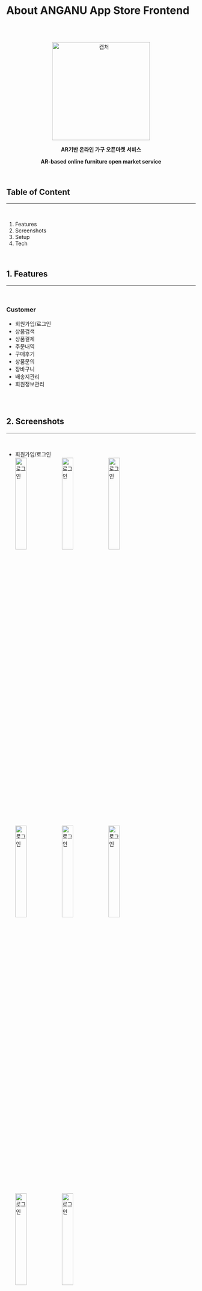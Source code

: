 # About ANGANU App Store Frontend

<br>
<br>

<p align="center">
  <img width="260" alt="캡처" src="https://s3.us-west-2.amazonaws.com/secure.notion-static.com/5706aeda-e608-45c2-8da7-b56d83f9ff5e/instagram_profile_image.png?X-Amz-Algorithm=AWS4-HMAC-SHA256&X-Amz-Credential=AKIAT73L2G45O3KS52Y5%2F20210605%2Fus-west-2%2Fs3%2Faws4_request&X-Amz-Date=20210605T165102Z&X-Amz-Expires=86400&X-Amz-Signature=e75a85dc498e10e02b80a4c2b9cc96ca256146b75231c6450a9092b0c685ae0b&X-Amz-SignedHeaders=host&response-content-disposition=filename%20%3D%22instagram_profile_image.png%22">
</p>
<p align="center">
  <b>
    AR기반 온라인 가구 오픈마켓 서비스
  </b>
</p>
<p align="center">
  <b>
    AR-based online furniture open market service
  </b>
</p>

<br>

## **Table of Content**
---
<br>

1. Features
2. Screenshots
3. Setup
4. Tech

<br>

## 1. Features
---
<br>

### Customer

- 회원가입/로그인
- 상품검색
- 상품결제
- 주문내역
- 구매후기
- 상품문의
- 장바구니
- 배송지관리
- 회원정보관리

<br>
<br>

## 2. Screenshots
---
<br>


<p align="center">
  
  - 회원가입/로그인
    <br>
    <img alt="로그인" width="25%" src="https://user-images.githubusercontent.com/56831352/120944353-fa9f3580-c76e-11eb-9493-5b2aa80ace0e.jpeg"/>
    <img alt="로그인" width="25%" src="https://user-images.githubusercontent.com/56831352/120944354-fd018f80-c76e-11eb-9672-4f429bb71f16.jpeg"/>
    <img alt="로그인" width="25%" src="https://user-images.githubusercontent.com/56831352/120944355-fe32bc80-c76e-11eb-829b-5efe0e2345cf.jpeg"/>
    <img alt="로그인" width="25%" src="https://user-images.githubusercontent.com/56831352/120944356-fecb5300-c76e-11eb-8831-7d19916d1c4b.jpeg"/>
    <img alt="로그인" width="25%" src="https://user-images.githubusercontent.com/56831352/120944359-ff63e980-c76e-11eb-9833-43b382e78d10.jpeg"/>
    <img alt="로그인" width="25%" src="https://user-images.githubusercontent.com/56831352/120944360-fffc8000-c76e-11eb-9170-bcace39bd1cd.jpeg"/>
    <img alt="로그인" width="25%" src="https://user-images.githubusercontent.com/56831352/120944361-00951680-c76f-11eb-908b-5ffaae64ace1.jpeg"/>
    <img alt="로그인" width="25%" src="https://user-images.githubusercontent.com/56831352/120944362-00951680-c76f-11eb-98bc-a48b87d4155b.jpeg"/>
    <br>
    <br>
  - 상품검색
  - 상품결제
  - 주문내역
  - 구매후기
  - 상품문의
  - 장바구니
  - 배송지관리
  - 회원정보관리

</p>

<br>
<br>

## 3. Setup
---
<br>
First, you should run
### `npm install`

Download the node_moudules used in project.

In the project directory, you can run:

### `npm start`

Runs the app in the development mode.\
Open [http://localhost:3000](http://localhost:3000) to view it in the browser.

The page will reload if you make edits.\
You will also see any lint errors in the console.

### `npm install`

Install the package module required to run the app.\
Installed modules are stored in the `node_modules` folder, not in the origin git project by `.gitignore`.


### `npm test`

Launches the test runner in the interactive watch mode.\
See the section about [running tests](https://facebook.github.io/create-react-app/docs/running-tests) for more information.

### `react-native run-android`

Runs the app in the android environment.\

### `react-native run-ios`

Runs the app in the ios environment.\


<br>
<br>

## 4. Tech

---
<br>

|name|version|
|------|---|
|React| Version 17.0.1|
|React-Native| Version 0.64.0|
|styled-components| Version ^5.2.3|
|@asmadsen/react-native-unity-view|Version ^0.0.7|
|iamport-react-native|Version ^1.6.3|
|react-test-renderer|Version 17.0.1|
|Jest|Version 26.6.3|
|Axios|Version ^0.21.1|



